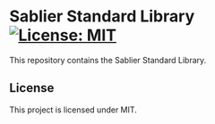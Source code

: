 # Sablier Standard Library [![License: MIT][license-badge]][license]

[license]: https://opensource.org/licenses/MIT
[license-badge]: https://img.shields.io/badge/License-MIT-blue.svg

This repository contains the Sablier Standard Library.

## License

This project is licensed under MIT.
